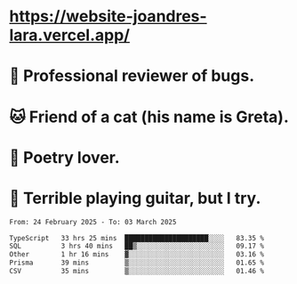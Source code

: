 # https://website-joandres-lara.vercel.app/
# 🐛 Professional reviewer of bugs.
# 🐱 Friend of a cat (his name is Greta).
# 📜 Poetry lover.
# 🎸 Terrible playing guitar, but I try.

<!--START_SECTION:waka-->

```txt
From: 24 February 2025 - To: 03 March 2025

TypeScript   33 hrs 25 mins  █████████████████████░░░░   83.35 %
SQL          3 hrs 40 mins   ██▒░░░░░░░░░░░░░░░░░░░░░░   09.17 %
Other        1 hr 16 mins    ▓░░░░░░░░░░░░░░░░░░░░░░░░   03.16 %
Prisma       39 mins         ▒░░░░░░░░░░░░░░░░░░░░░░░░   01.65 %
CSV          35 mins         ▒░░░░░░░░░░░░░░░░░░░░░░░░   01.46 %
```

<!--END_SECTION:waka-->
